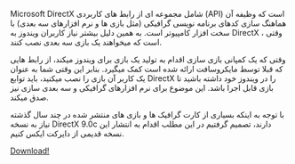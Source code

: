 Microsoft DirectX شامل مجموعه ای از رابط های کاربردی (API) است که وظیفه آن هماهنگ سازی کدهای برنامه نویسی گرافیکی (مثل بازی ها و نرم افزارهای سه بعدی) با سخت افزار کامپیوتر است. به همین دلیل بیشتر نیاز کاربران ویندوز به DirectX ، وقتی است که میخواهند یک بازی سه بعدی نصب کنند.

وقتی که یک کمپانی بازی سازی اقدام به تولید یک بازی برای ویندوز میکند، از رابط هایی که قبلا توسط مایکروسافت ارائه شده است کمک میگیرد. بنابر این وقتی شما به عنوان یک کاربر آن بازی را نصب میکنید، باید توابع DirectX را در ویندوز خود داشته باشید تا بازی قابل اجرا باشد. این موضوع برای نرم افزارهای گرافیکی و سه بعدی سازی نیز صدق میکند.

با توجه به اینکه بسیاری از کارت گرافیک ها و بازی های منتشر شده در چند سال گذشته نیاز به نسخه DirectX 9.0c دارند، تصمیم گرفتیم در این مطلب اقدام به انتشار این نسخه قدیمی از دایرکت ایکس کنیم.

<a href="http://dl1.wikishare.ir/sdlftpuser02/96/01/25/Microsoft.DirectX.End-User.Redistributable_9.0c.June_2010_Windows.rar">Download!</a>
